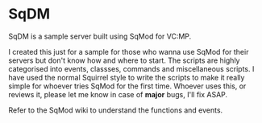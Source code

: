 # SqDM
SqDM is a sample server built using SqMod for VC:MP.

I created this just for a sample for those who wanna use SqMod for their servers but don't know how and where to start.
The scripts are highly categorised into events, classses, commands and miscellaneous scripts. I have used the normal Squirrel style to write the scripts to make it really simple for whoever tries SqMod for the first time.
Whoever uses this, or reviews it, please let me know in case of **major** bugs, I'll fix ASAP.

Refer to the SqMod wiki to understand the functions and events.
